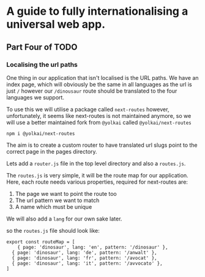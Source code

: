 # A guide to fully internationalising a universal web app.

## Part Four of TODO

### Localising the url paths

One thing in our application that isn't localised is the URL paths. We have an index page, which will obviously be the same in all languages as the url is just `/` however our `/dinousaur` route should be translated to the four languages we support.

To use this we will utilise a package called `next-routes` however, unfortunately, it seems like next-routes is not maintained anymore, so we will use a better maintained fork from `@yolkai` called `@yolkai/next-routes`

```
npm i @yolkai/next-routes
```

The aim is to create a custom router to have translated url slugs point to the correct page in the pages directory.

Lets add a `router.js` file in the top level directory and also a `routes.js`.

The `routes.js` is very simple, it will be the route map for our application. Here, each route needs various properties, required for next-routes are:

1. The page we want to point the route too
2. The url pattern we want to match
3. A name which must be unique

We will also add a `lang` for our own sake later.

so the `routes.js` file should look like:

```
export const routeMap = [
    { page: 'dinosaur', lang: 'en', pattern: '/dinosaur' },
  { page: 'dinosaur', lang: 'de', pattern: '/anwalt' },
  { page: 'dinosaur', lang: 'fr', pattern: '/avocat' },
  { page: 'dinosaur', lang: 'it', pattern: '/avvocato' },
]

```
